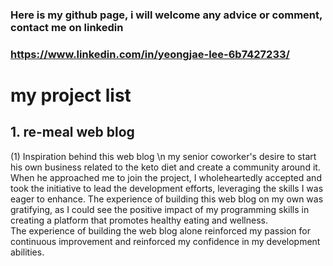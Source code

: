 ### Here is my github page, i will welcome any advice or comment, contact me on linkedin
### https://www.linkedin.com/in/yeongjae-lee-6b7427233/

# my project list 
## 1.  re-meal web blog
(1) Inspiration behind this web blog \n
my senior coworker's desire to start his own business related to the keto diet and create a community around it. 
When he approached me to join the project, I wholeheartedly accepted and took the initiative to lead the development efforts, leveraging the skills I was eager to enhance. 
The experience of building this web blog on my own was gratifying, as I could see the positive impact of my programming skills in creating a platform that promotes healthy eating and wellness.  
The experience of building the web blog alone reinforced my passion for continuous improvement and reinforced my confidence in my development abilities.


<!--
**yeongjaelee/yeongjaelee** is a ✨ _special_ ✨ repository because its `README.md` (this file) appears on your GitHub profile.

Here are some ideas to get you started:

- 🔭 I’m currently working on ...
- 🌱 I’m currently learning ...
- 👯 I’m looking to collaborate on ...
- 🤔 I’m looking for help with ...
- 💬 Ask me about ...
- 📫 How to reach me: ...
- 😄 Pronouns: ...
- ⚡ Fun fact: ...
-->
